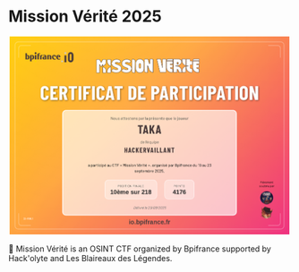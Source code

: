 # Mission Vérité 2025

<p align="center">
  <img src="https://github.com/6jeanne6/CTF-Writeups/blob/main/2025/Mission_Verite/bpifrance_certificat_2025.png" width="500"/>
</p>

🚩 Mission Vérité is an OSINT CTF organized by Bpifrance supported by Hack'olyte and Les Blaireaux des Légendes.
